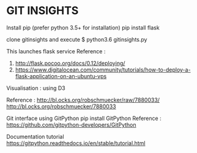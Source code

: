 # GIT INSIGHTS

Install pip  (prefer python 3.5+ for installation)
pip install flask

clone gitinsights and execute 
$ python3.6 gitinsights.py

This launches flask service
Reference :
1. http://flask.pocoo.org/docs/0.12/deploying/
2. https://www.digitalocean.com/community/tutorials/how-to-deploy-a-flask-application-on-an-ubuntu-vps

Visualisation : using D3

Reference :
http://bl.ocks.org/robschmuecker/raw/7880033/
http://bl.ocks.org/robschmuecker/7880033

Git interface using GitPython
pip install GitPython
Reference : 
https://github.com/gitpython-developers/GitPython

Documentation tutorial https://gitpython.readthedocs.io/en/stable/tutorial.html 

